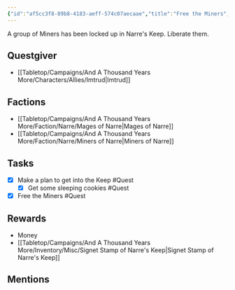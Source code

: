 ```yaml
---
{"id":"af5cc3f8-89b8-4183-aeff-574c07aecaae","title":"Free the Miners","description":"A group of Miners has been locked up in Narre's Keep. Liberate them.","publish":true,"date_created":"Thursday, March 2nd 2023, 6:35:09 pm","date_modified":"Saturday, April 13th 2024, 11:44:56 pm","cssclasses":["mado-heading"],"path":"Tabletop/Campaigns/And A Thousand Years More/Quests/Completed/Free the Miners.md","permalink":"/tabletop/campaigns/and-a-thousand-years-more/quests/completed/free-the-miners/","PassFrontmatter":true}
---
```



A group of Miners has been locked up in Narre's Keep. Liberate them.

## Questgiver

- [[Tabletop/Campaigns/And A Thousand Years More/Characters/Allies/Imtrud\|Imtrud]]

## Factions

- [[Tabletop/Campaigns/And A Thousand Years More/Faction/Narre/Mages of Narre\|Mages of Narre]]
- [[Tabletop/Campaigns/And A Thousand Years More/Faction/Narre/Miners of Narre\|Miners of Narre]]

## Tasks

- [x] Make a plan to get into the Keep #Quest
	- [x] Get some sleeping cookies #Quest
- [x] Free the Miners #Quest

## Rewards

- Money
- [[Tabletop/Campaigns/And A Thousand Years More/Inventory/Misc/Signet Stamp of Narre's Keep\|Signet Stamp of Narre's Keep]]

## Mentions


